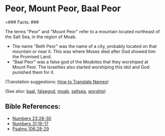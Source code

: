 # Peor, Mount Peor, Baal Peor #

=### Facts: ###

The terms "Peor" and "Mount Peor" refer to a mountain located northeast of the Salt Sea, in the region of Moab.

* The name "Beth Peor" was the name of a city, probably located on that mountain or near it. This was where Moses died after God showed him the Promised Land.
* "Baal Peor" was a false god of the Moabites that they worshiped at Mount Peor. The Israelites also started worshiping this idol and God punished them for it.

(Translation suggestions: [How to Translate Names](https://git.door43.org/Door43/en-ta-translate-vol1/src/master/content/translate_names.md))

(See also: [baal](../other/baal.md), [falsegod](../kt/falsegod.md),  [moab](../other/moab.md), [saltsea](../other/saltsea.md), [worship](../kt/worship.md))

## Bible References: ##

* [Numbers 23:28-30](https://door43.org/en/bible/notes/num/23/28)
* [Numbers 31:16-17](https://door43.org/en/bible/notes/num/31/16)
* [Psalms 106:28-29](https://door43.org/en/bible/notes/psa/106/028)

